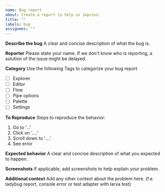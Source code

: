 ```yaml
---
name: Bug report
about: Create a report to help us improve
title: ""
labels: bug
assignees: ""
---
```


**Describe the bug**
A clear and concise description of what the bug is.

**Reporter**
Please state your name. If we don't know who is reporting, a solution of the issue might be delayed.

**Category**
Use the following Tags to categorize your bug report

- [ ] Explorer
- [ ] Editor
- [ ] Flow
- [ ] Pipe options
- [ ] Palette
- [ ] Settings

**To Reproduce**
Steps to reproduce the behavior:

1. Go to '...'
2. Click on '....'
3. Scroll down to '....'
4. See error

**Expected behavior**
A clear and concise description of what you expected to happen.

**Screenshots**
If applicable, add screenshots to help explain your problem.

**Additional context**
Add any other context about the problem here. (f.e. ladybug report, console error or test adapter with larva test)
